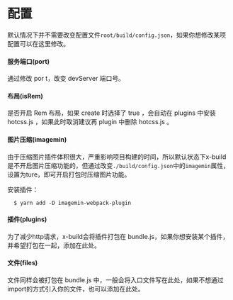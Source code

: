 # 配置

默认情况下并不需要改变配置文件`root/build/config.json`，如果你想修改某项配置可以在这里修改。

#### 服务端口(port)

通过修改 por t，改变 devServer 端口号。

#### 布局(isRem)

是否开启 Rem 布局，如果 create 时选择了 true ，会自动在 plugins 中安装 hotcss.js ，如果此时取消建议再 plugin 中删除 hotcss.js 。

#### 图片压缩(imagemin)

由于压缩图片插件体积很大，严重影响项目构建的时间，所以默认状态下x-build是不开启图片压缩功能的，但通过改变` ./build/config.json `中的` imagemin `属性，设置为ture，即可开启打包时压缩图片功能。

安装插件：

```
  $ yarn add -D imagemin-webpack-plugin
```

#### 插件(plugins)

为了减少http请求，x-build会将插件打包在 bundle.js，如果你想安装某个插件，并希望打包在一起，添加在此处。

#### 文件(files)

文件同样会被打包在 bundle.js 中，一般会将入口文件写在此处，如果不想通过import的方式引入你的文件，也可以添加在此处。